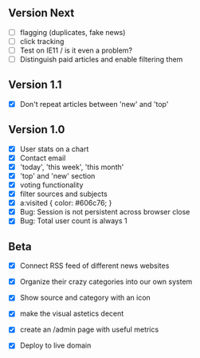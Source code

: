 ## Version Next

- [ ] flagging (duplicates, fake news)
- [ ] click tracking
- [ ] Test on IE11 / is it even a problem?
- [ ] Distinguish paid articles and enable filtering them

## Version 1.1

- [x] Don't repeat articles between 'new' and 'top'

## Version 1.0

- [x] User stats on a chart
- [x] Contact email
- [x] 'today', 'this week', 'this month'
- [x] 'top' and 'new' section
- [x] voting functionality
- [x] filter sources and subjects
- [x] a:visited { color: #606c76; }
- [x] Bug: Session is not persistent across browser close
- [x] Bug: Total user count is always 1

## Beta

- [x] Connect RSS feed of different news websites
- [x] Organize their crazy categories into our own system
- [x] Show source and category with an icon
- [x] make the visual astetics decent
- [x] create an /admin page with useful metrics
- [x] Deploy to live domain


